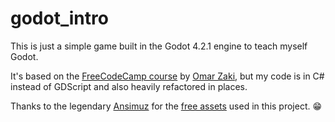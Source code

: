 # godot_intro
This is just a simple game built in the Godot 4.2.1 engine to teach myself Godot.

It's based on the [FreeCodeCamp course](https://www.youtube.com/watch?v=S8lMTwSRoRg&t=982s) by [Omar Zaki](https://www.youtube.com/channel/UC_DV_XlyV-JXmAjUjg68ROg), but my code is in C# instead of GDScript and also heavily refactored in places.

Thanks to the legendary [Ansimuz](https://ansimuz.itch.io/) for the [free assets](https://ansimuz.itch.io/sunny-land-pixel-game-art) used in this project. 😁
